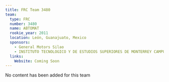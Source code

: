 ```yaml
---
title: FRC Team 3480
team:
  type: FRC
  number: 3480
  name: ABTOMAT
  rookie_year: 2011
  location: León, Guanajuato, Mexico
  sponsors:
    - General Motors Silao
    - INSTITUTO TECNOLOGICO Y DE ESTUDIOS SUPERIORES DE MONTERREY CAMPUS LEON
  links:
    Website: Coming Soon
---
```

No content has been added for this team